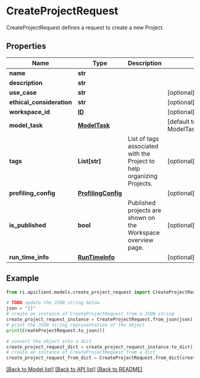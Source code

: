 # CreateProjectRequest

CreateProjectRequest defines a request to create a new Project.

## Properties

Name | Type | Description | Notes
------------ | ------------- | ------------- | -------------
**name** | **str** |  | 
**description** | **str** |  | 
**use_case** | **str** |  | [optional] 
**ethical_consideration** | **str** |  | [optional] 
**workspace_id** | [**ID**](ID.md) |  | [optional] 
**model_task** | [**ModelTask**](ModelTask.md) |  | [default to ModelTask.UNSPECIFIED]
**tags** | **List[str]** | List of tags associated with the Project to help organizing Projects. | [optional] 
**profiling_config** | [**ProfilingConfig**](ProfilingConfig.md) |  | [optional] 
**is_published** | **bool** | Published projects are shown on the Workspace overview page. | [optional] 
**run_time_info** | [**RunTimeInfo**](RunTimeInfo.md) |  | [optional] 

## Example

```python
from ri.apiclient.models.create_project_request import CreateProjectRequest

# TODO update the JSON string below
json = "{}"
# create an instance of CreateProjectRequest from a JSON string
create_project_request_instance = CreateProjectRequest.from_json(json)
# print the JSON string representation of the object
print(CreateProjectRequest.to_json())

# convert the object into a dict
create_project_request_dict = create_project_request_instance.to_dict()
# create an instance of CreateProjectRequest from a dict
create_project_request_from_dict = CreateProjectRequest.from_dict(create_project_request_dict)
```
[[Back to Model list]](../README.md#documentation-for-models) [[Back to API list]](../README.md#documentation-for-api-endpoints) [[Back to README]](../README.md)

